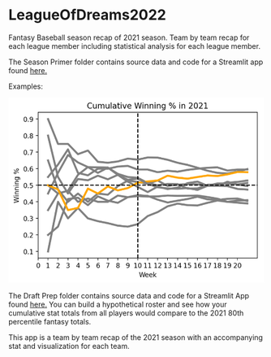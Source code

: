 # LeagueOfDreams2022
Fantasy Baseball season recap of 2021 season. Team by team recap for each league member including statistical analysis for each league member.

The Season Primer folder contains source data and code for a Streamlit app found [here.](https://hrgrafton92-leagueofdrea-season-primerleagueofdreams2022-ksskpc.streamlit.app/) 

Examples:

![Iron Man 8](https://github.com/hrgrafton92/LeagueOfDreams2022/blob/main/Season_Primer/Team%20Iron%20Man%208.png)

The Draft Prep folder contains source data and code for a Streamlit App found [here.](https://hrgrafton92-leagueofdreams2022-draft-prepmockdraft-gsaypm.streamlit.app/)
You can build a hypothetical roster and see how your cumulative stat totals from all players would compare to the 2021 80th percentile fantasy totals.

This app is a team by team recap of the 2021 season with an accompanying stat and visualization for each team. 
